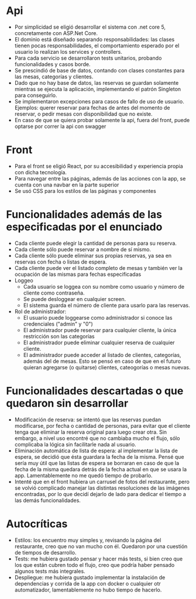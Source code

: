 # Api
- Por simplicidad se eligió desarrollar el sistema con .net core 5, concretamente con ASP.Net Core.
- El dominio está diseñado separando responsabilidades: las clases tienen pocas responsabilidades, el comportamiento esperado por el usuario lo realizan los services y controllers.
- Para cada servicio se desarrollaron tests unitarios, probando funcionalidades y casos borde.
- Se prescindió de base de datos, contando con clases constantes para las mesas, categorías y clientes.
- Dado que no hay base de datos, las reservas se guardan solamente mientras se ejecuta la aplicación, implementando el patrón Singleton para conseguirlo.
- Se implementaron excepciones para casos de fallo de uso de usuario. Ejemplos: querer reservar para fechas de antes del momento de reservar, o pedir mesas con disponibilidad que no existe.
- En caso de que se quiera probar solamente la api, fuera del front, puede optarse por correr la api con swagger

# Front
- Para el front se eligió React, por su accesibilidad y experiencia propia con dicha tecnología.
- Para navegar entre las páginas, además de las acciones con la app, se cuenta con una navbar en la parte superior
- Se usó CSS para los estilos de las páginas y componentes

# Funcionalidades además de las especificadas por el enunciado
- Cada cliente puede elegir la cantidad de personas para su reserva.
- Cada cliente sólo puede reservar a nombre de sí mismo.
- Cada cliente sólo puede eliminar sus propias reservas, ya sea en reservas con fecha o listas de espera.
- Cada cliente puede ver el listado completo de mesas y también ver la ocupación de las mismas para fechas especificadas
- Loggeo
  - Cada usuario se loggea con su nombre como usuario y número de cliente como contraseña.
  - Se puede desloggear en cualquier screen.
  - El sistema guarda el número de cliente para usarlo para las reservas.
- Rol de administrador:
  - El usuario puede loggearse como administrador si conoce las credenciales ("admin" y "0")
  - El administrador puede reservar para cualquier cliente, la única restricción son las categorías
  - El administrador puede eliminar cualquier reserva de cualquier cliente.
  - El administrador puede acceder al listado de clientes, categorías, además del de mesas. Esto se pensó en caso de que en el futuro quieran agregarse (o quitarse) clientes, cateogorías o mesas nuevas.
 
# Funcionalidades descartadas o que quedaron sin desarrollar
- Modificación de reserva: se intentó que las reservas puedan modificarse, por fecha o cantidad de personas, para evitar que el cliente tenga que eliminar la reserva original para luego crear otra. Sin embargo, a nivel uso encontré que no cambiaba mucho el flujo, sólo complicaba la lógica sin facilitarle nada al usuario.
- Eliminación automática de lista de espera: al implementar la lista de espera, se decidió que ésta guardara la fecha de la misma. Pensé que sería muy útil que las listas de espera se borraran en caso de que la fecha de la misma quedara detrás de la fecha actual en que se usara la app. Lamentablemente no me quedó tiempo de probarlo.
- Intenté que en el front hubiera un carrusel de fotos del restaurante, pero se volvió complicado manejar las distintas resoluciones de las imágenes encontradas, por lo que decidí dejarlo de lado para dedicar el tiempo a las demás funcionalidades.

# Autocríticas
- Estilos: los encuentro muy simples y, revisando la página del restaurante, creo que no van mucho con él. Quedaron por una cuestión de tiempos de desarrollo.
- Tests: me hubiera gustado pensar y hacer más tests, si bien creo que los que están cubren todo el flujo, creo que podría haber pensado algunos tests más integrales.
- Despliegue: me hubiera gustado implementar la instalación de dependencias y corrida de la app con docker o cualquier otr automatizador, lamentablemente no hubo tiempo de hacerlo.
